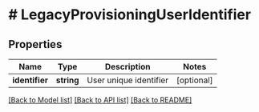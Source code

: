 # # LegacyProvisioningUserIdentifier

## Properties

Name | Type | Description | Notes
------------ | ------------- | ------------- | -------------
**identifier** | **string** | User unique identifier | [optional] 

[[Back to Model list]](../../README.md#documentation-for-models) [[Back to API list]](../../README.md#documentation-for-api-endpoints) [[Back to README]](../../README.md)


